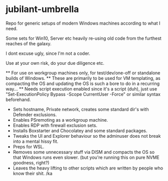 # jubilant-umbrella

Repo for generic setups of modern Windows machines according to what I need.

Some sets for Win10, Server etc heavily re-using old code from the furthest reaches of the galaxy. 

I dont excuse ugly, since I'm not a coder.

Use at your own risk, do your due diligence etc.

** For use on workgroup machines only, for test/dev/one-off or standalone builds of Windows.
** These are primarily to be used for VM templating, as compacting the OS and updating the OS is such a bore to do in a recurring way...
**  Needs script execution enabled since it's a script (duh), just use "Set-ExecutionPolicy Bypass -Scope CurrentUser -Force" or similar syntax beforehand.

* Sets hostname, Private network, creates some standard dir's with Defender exclusions.
* Enables PSremoting as a workgroup machine.
* Enables RDP with firewall exclusion sets.
* Installs Boxstarter and Chocolatey and some standard packages.
* Tweaks the UI and Explorer behaviour so the adminuser does not break into a mental hissy fit.
* Preps for WSL.
* Removes some unnecessary stuff via DISM and compacts the OS so that Windows runs even slower. (but you're running this on pure NVME goodness, right?)
* Leaves the heavy lifting to other scripts which are written by people who know their shit.
/ka